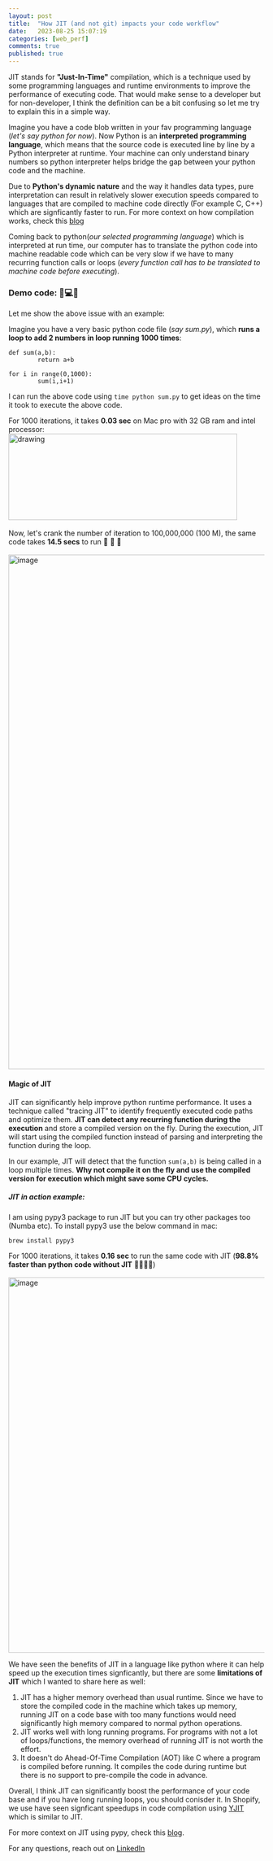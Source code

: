 ```yaml
---
layout: post
title:  "How JIT (and not git) impacts your code workflow"
date:   2023-08-25 15:07:19
categories: [web_perf]
comments: true
published: true
---
```

JIT stands for **"Just-In-Time"** compilation, which is a technique used by some programming languages and runtime environments to improve the performance of executing code. That would make sense to a developer but for non-developer, I think the definition can be a bit confusing so let me try to explain this in a simple way. 
<!--more-->
Imagine you have a code blob written in your fav programming language (_let's say python for now_). Now Python is an **interpreted programming language**, which means that the source code is executed line by line by a Python interpreter at runtime. Your machine can only understand binary numbers so python interpreter helps bridge the gap between your python code and the machine.

Due to **Python's dynamic nature** and the way it handles data types, pure interpretation can result in relatively slower execution speeds compared to languages that are compiled to machine code directly (For example C, C++) which are signficantly faster to run. For more context on how compilation works, check this [blog](https://medium.com/@bdov_/what-happens-when-you-type-gcc-main-c-a4454564e96d)

Coming back to python(_our selected programming language_) which is interpreted at run time, our computer has to translate the python code into machine readable code which can be very slow if we have to many recurring function calls or loops (_every function call has to be translated to machine code before executing_).

### Demo code: 🧪💻💥
Let me show the above issue with an example: 

Imagine you have a very basic python code file (_say sum.py_), which **runs a loop to add 2 numbers in loop running 1000 times**:

```
def sum(a,b):
        return a+b

for i in range(0,1000):
        sum(i,i+1)
```

I can run the above code using ```time python sum.py``` to get ideas on the time it took to execute the above code.

For 1000 iterations, it takes **0.03 sec** on Mac pro with 32 GB ram and intel processor:
<img src="https://ibb.co/M7RjJhk" alt="drawing" style="width:450px;height:170px;"/> <br><br/>
Now, let's crank the number of iteration to 100,000,000 (100 M), the same code takes **14.5 secs** to run 🤯 🦥 🐢<br><br/>
<img width="1012" alt="image" src="https://ibb.co/QQxTqzv">

#### Magic of JIT

JIT can significantly help improve python runtime performance. It uses a technique called "tracing JIT" to identify frequently executed code paths and optimize them. **JIT can detect any recurring function during the execution** and store a compiled version on the fly. During the execution, JIT will start using the compiled function instead of parsing and interpreting the function during the loop.

In our example, JIT will detect that the function ```sum(a,b)``` is being called in a loop multiple times. **Why not compile it on the fly and use the compiled version for execution which might save some CPU cycles.**

##### JIT in action example: 
I am using pypy3 package to run JIT but you can try other packages too (Numba etc). To install pypy3 use the below command in mac:

```
brew install pypy3
```

For 1000 iterations, it takes **0.16 sec** to run the same code with JIT (**98.8% faster than python code without JIT** 🚀🚀🏃🏃)<br><br/>
<img width="738" alt="image" src="https://ibb.co/KNwHP2n">



We have seen the benefits of JIT in a language like python where it can help speed up the execution times signficantly, but there are some **limitations of JIT** which I wanted to share here as well:

1. JIT has a higher memory overhead than usual runtime. Since we have to store the compiled code in the machine which takes up memory, running JIT on a code base with too many functions would need significantly high memory compared to normal python operations.
2. JIT works well with long running programs. For programs with not a lot of loops/functions, the memory overhead of running JIT is not worth the effort.
3. It doesn't do Ahead-Of-Time Compilation (AOT) like C where a program is compiled before running. It compiles the code during runtime but there is no support to pre-compile the code in advance.


Overall, I think JIT can significantly boost the performance of your code base and if you have long running loops, you should conisder it. In Shopify, we use have seen signficant speedups in code compilation using [YJIT](https://shopify.engineering/yjit-just-in-time-compiler-cruby) which is similar to JIT.


For more context on JIT using pypy, check this [blog](https://realpython.com/pypy-faster-python/).

For any questions, reach out on [LinkedIn](https://www.linkedin.com/in/kunal-kohli-a8815b80/)